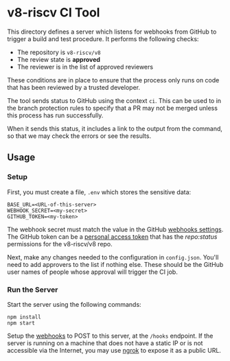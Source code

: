 # v8-riscv CI Tool

This directory defines a server which listens for webhooks from GitHub to trigger a build and test procedure. It performs the following checks:

* The repository is `v8-riscv/v8`
* The review state is **approved**
* The reviewer is in the list of approved reviewers

These conditions are in place to ensure that the process only runs on code that has been reviewed by a trusted developer.

The tool sends status to GitHub using the context `ci`. This can be used to in the branch protection rules to specify that a PR may not be merged unless this process has run successfully.

When it sends this status, it includes a link to the output from the command, so that we may check the errors or see the results.

## Usage

### Setup

First, you must create a file, `.env` which stores the sensitive data:

```
BASE_URL=<URL-of-this-server>
WEBHOOK_SECRET=<my-secret>
GITHUB_TOKEN=<my-token>
```

The webhook secret must match the value in the GitHub [webhooks settings](https://github.com/v8-riscv/v8/settings/hooks). The GitHub token can be a [personal access token](https://github.com/settings/tokens) that has the *repo:status* permissions for the v8-riscv/v8 repo.

Next, make any changes needed to the configuration in `config.json`. You'll need to add approvers to the list if nothing else. These should be the GitHub user names of people whose approval will trigger the CI job.

### Run the Server

Start the server using the following commands:
```
npm install
npm start
```

Setup the [webhooks](https://github.com/v8-riscv/v8/settings/hooks) to POST to this server, at the `/hooks` endpoint. If the server is running on a machine that does not have a static IP or is not accessible via the Internet, you may use [ngrok](https://ngrok.com/) to expose it as a public URL.